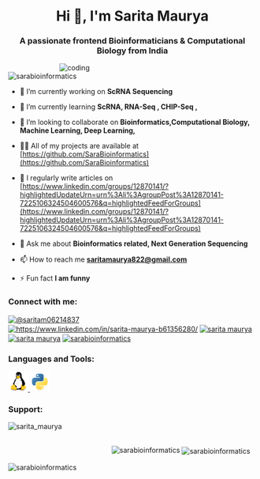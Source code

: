 <h1 align="center">Hi 👋, I'm Sarita Maurya</h1>
<h3 align="center">A passionate frontend Bioinformaticians & Computational Biology from India</h3>

<img align="right" alt="coding" width ="400" src="https://engineering.nyu.edu/sites/default/files/2021-09/bioinformatics-ms-main-hero-animated_0.gif">

<p align="left"> <img src="https://komarev.com/ghpvc/?username=sarabioinformatics&label=Profile%20views&color=0e75b6&style=flat" alt="sarabioinformatics" /> </p>

- 🔭 I’m currently working on **ScRNA Sequencing**

- 🌱 I’m currently learning **ScRNA, RNA-Seq , CHIP-Seq ,**

- 👯 I’m looking to collaborate on **Bioinformatics,Computational Biology, Machine Learning, Deep Learning,**

- 👨‍💻 All of my projects are available at [https://github.com/SaraBioinformatics](https://github.com/SaraBioinformatics)

- 📝 I regularly write articles on [https://www.linkedin.com/groups/12870141/?highlightedUpdateUrn=urn%3Ali%3AgroupPost%3A12870141-7225106324504600576&q=highlightedFeedForGroups](https://www.linkedin.com/groups/12870141/?highlightedUpdateUrn=urn%3Ali%3AgroupPost%3A12870141-7225106324504600576&q=highlightedFeedForGroups)

- 💬 Ask me about **Bioinformatics related, Next Generation Sequencing**

- 📫 How to reach me **saritamaurya822@gmail.com**

- ⚡ Fun fact **I am funny**

<h3 align="left">Connect with me:</h3>
<p align="left">
<a href="https://twitter.com/@saritam06214837" target="blank"><img align="center" src="https://raw.githubusercontent.com/rahuldkjain/github-profile-readme-generator/master/src/images/icons/Social/twitter.svg" alt="@saritam06214837" height="30" width="40" /></a>
<a href="https://linkedin.com/in/https://www.linkedin.com/in/sarita-maurya-b61356280/" target="blank"><img align="center" src="https://raw.githubusercontent.com/rahuldkjain/github-profile-readme-generator/master/src/images/icons/Social/linked-in-alt.svg" alt="https://www.linkedin.com/in/sarita-maurya-b61356280/" height="30" width="40" /></a>
<a href="https://fb.com/sarita maurya" target="blank"><img align="center" src="https://raw.githubusercontent.com/rahuldkjain/github-profile-readme-generator/master/src/images/icons/Social/facebook.svg" alt="sarita maurya" height="30" width="40" /></a>
<a href="https://instagram.com/sarita maurya" target="blank"><img align="center" src="https://raw.githubusercontent.com/rahuldkjain/github-profile-readme-generator/master/src/images/icons/Social/instagram.svg" alt="sarita maurya" height="30" width="40" /></a>
<a href="https://www.youtube.com/c/sarabioinformatics" target="blank"><img align="center" src="https://raw.githubusercontent.com/rahuldkjain/github-profile-readme-generator/master/src/images/icons/Social/youtube.svg" alt="sarabioinformatics" height="30" width="40" /></a>
</p>

<h3 align="left">Languages and Tools:</h3>
<p align="left"> <a href="https://www.linux.org/" target="_blank" rel="noreferrer"> <img src="https://raw.githubusercontent.com/devicons/devicon/master/icons/linux/linux-original.svg" alt="linux" width="40" height="40"/> </a> <a href="https://www.python.org" target="_blank" rel="noreferrer"> <img src="https://raw.githubusercontent.com/devicons/devicon/master/icons/python/python-original.svg" alt="python" width="40" height="40"/> </a> </p>

<h3 align="left">Support:</h3>
<p><a href="https://www.buymeacoffee.com/sarita_maurya"> <img align="left" src="https://cdn.buymeacoffee.com/buttons/v2/default-yellow.png" height="50" width="210" alt="sarita_maurya" /></a></p><br><br>

<p><img align="left" src="https://github-readme-stats.vercel.app/api/top-langs?username=sarabioinformatics&show_icons=true&locale=en&layout=compact" alt="sarabioinformatics" /></p>

<p>&nbsp;<img align="center" src="https://github-readme-stats.vercel.app/api?username=sarabioinformatics&show_icons=true&locale=en" alt="sarabioinformatics" /></p>

<p><img align="center" src="https://github-readme-streak-stats.herokuapp.com/?user=sarabioinformatics&" alt="sarabioinformatics" /></p>
